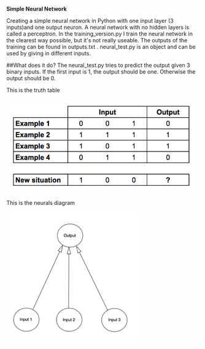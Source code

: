 **Simple Neural Network**

Creating a simple neural network in Python with one input layer (3 inputs)and one output neuron. A neural network with no hidden layers is called a perceptron. In the training_version.py I train the neural network in the clearest way possible, but it's not really useable. The outputs of the training can be found in outputs.txt . neural_test.py is an object and can be used by giving in different inputs.


##What does it do?
The neural_test.py tries to predict the output given 3 binary inputs. If the first input is 1, the output should be one. Otherwise the output should be 0.

This is the truth table

 ![tabel](imgs/table.png)
 
 
This is the neurals diagram
 
 ![neural](imgs/Neural.png)



